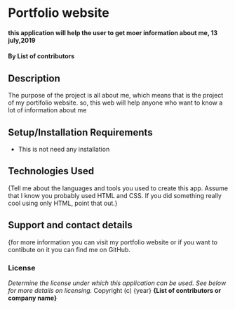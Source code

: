 # Portfolio website
#### this application will help the user to get moer information about me, 13 july,2019
#### By **List of contributors**
## Description
The purpose of the project is all about me, which means that is the project of my portifolio website.
so, this web will help anyone who want to know a lot of information about me
## Setup/Installation Requirements
* This is not need any installation
## Technologies Used
{Tell me about the languages and tools you used to create this app. Assume that I know you probably used HTML and CSS. If you did something really cool using only HTML, point that out.}
## Support and contact details
{for more information you can visit my portfolio website or if you want to contibute on it you can find me on GitHub.
### License
*Determine the license under which this application can be used.  See below for more details on licensing.*
Copyright (c) {year} **{List of contributors or company name}**